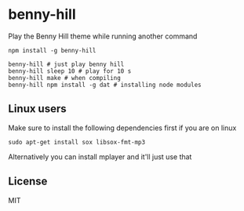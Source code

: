 # benny-hill

Play the Benny Hill theme while running another command

```
npm install -g benny-hill

benny-hill # just play benny hill
benny-hill sleep 10 # play for 10 s
benny-hill make # when compiling
benny-hill npm install -g dat # installing node modules
```

## Linux users

Make sure to install the following dependencies first if you are on linux

```
sudo apt-get install sox libsox-fmt-mp3
```

Alternatively you can install mplayer and it'll just use that

## License

MIT
